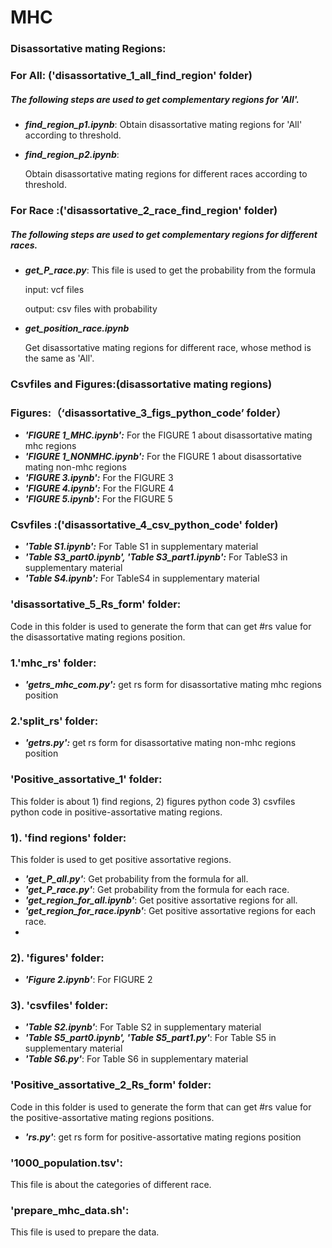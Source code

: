 #   					MHC

### Disassortative mating Regions:

### For All: ('disassortative_1_all_find_region' folder)

##### The following steps are used to get complementary regions for 'All'.

- ***find_region_p1.ipynb***:
  Obtain disassortative mating regions for 'All' according to threshold.

- ***find_region_p2.ipynb***:

  Obtain disassortative mating regions for different races according to threshold.

### For Race :('disassortative_2_race_find_region' folder)

##### The following steps are used to get complementary regions for different races.

- ***get_P_race.py***: This file is used to get the probability from the formula

  input: vcf files

  output: csv files with probability

- ***get_position_race.ipynb***

  Get disassortative mating regions for different race, whose method is the same as 'All'.

### Csvfiles and Figures:(disassortative mating regions)

### Figures:（‘disassortative_3_figs_python_code’ folder）

- ***'FIGURE 1_MHC.ipynb':*** For the FIGURE 1 about disassortative mating mhc regions
- ***'FIGURE 1_NONMHC.ipynb':*** For the FIGURE 1 about disassortative mating non-mhc regions
- ***'FIGURE 3.ipynb':*** For the FIGURE 3
- ***'FIGURE 4.ipynb':*** For the FIGURE 4
- ***'FIGURE 5.ipynb':*** For the FIGURE 5

### Csvfiles :('disassortative_4_csv_python_code' folder)

- ***'Table S1.ipynb':***  For Table S1 in supplementary material
- ***'Table S3_part0.ipynb', 'Table S3_part1.ipynb':*** For TableS3 in supplementary material
- ***'Table S4.ipynb':*** For TableS4 in supplementary material



### 'disassortative_5_Rs_form' folder:

Code in this folder is used to generate the form that can get #rs value for the disassortative mating regions position.

### 1.'mhc_rs' folder:

- ***'getrs_mhc_com.py':*** get rs form for disassortative mating mhc regions position

### 2.'split_rs' folder:

- ***'getrs.py':*** get rs form for disassortative mating non-mhc regions position 

  


### 'Positive_assortative_1' folder:

This folder is about 1) find regions, 2) figures python code 3) csvfiles python code in positive-assortative mating regions.
### 1). 'find regions' folder:

This folder is used to get positive assortative regions.
- ***'get_P_all.py'***: Get probability from the formula for all.
- ***'get_P_race.py'***: Get probability from the formula for each race.
- ***'get_region_for_all.ipynb'***: Get positive assortative regions for all.
- ***'get_region_for_race.ipynb'***: Get positive assortative regions for each race.
- 
### 2). 'figures' folder:

- ***'Figure 2.ipynb'***: For FIGURE 2 


### 3). 'csvfiles' folder:

- ***'Table S2.ipynb'***: For Table S2 in supplementary material
- ***'Table S5_part0.ipynb', 'Table S5_part1.py'***: For Table S5 in supplementary material
- ***'Table S6.py'***: For Table S6 in supplementary material



### 'Positive_assortative_2_Rs_form' folder:

Code in this folder is used to generate the form that can get #rs value for the positive-assortative mating regions positions.

- ***'rs.py'***: get rs form for positive-assortative mating regions position 


### '1000_population.tsv':
This file is about the categories of different race.

### 'prepare_mhc_data.sh':
This file is used to prepare the data.


 















